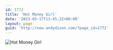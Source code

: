 ```yaml
---
id: 1772
title: 'Hot Money Girl'
date: '2023-03-17T13:45:22+00:00'
layout: page
guid: 'http://new.andydixon.com/?page_id=1772'
---
```


![Hot Money Girl](https://i0.wp.com/assets.g8x2.ldn.idrivee2-23.com/posters/Hot%20Money%20Girl%2001.jpg?w=1200&ssl=1 "Hot Money Girl")